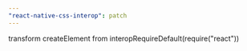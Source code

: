 ```yaml
---
"react-native-css-interop": patch
---
```


transform createElement from interopRequireDefault(require("react"))
